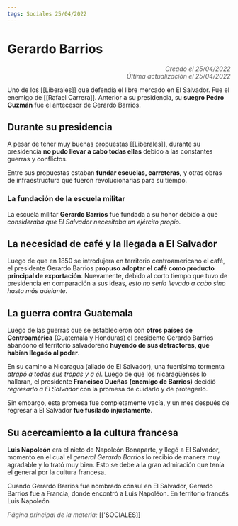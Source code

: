 ```yaml
---
tags: Sociales 25/04/2022
---
```


# Gerardo Barrios
<div style="text-align: right; opacity: 0.7; font-style: italic;">Creado el 25/04/2022</div>
<div style="text-align: right; opacity: 0.7; font-style: italic;">Última actualización el 25/04/2022</div>

Uno de los [[Liberales]] que defendía el libre mercado en El Salvador. Fue el enemigo de [[Rafael Carrera]]. Anterior a su presidencia, su **suegro Pedro Guzmán** fue el antecesor de Gerardo Barrios.

## Durante su presidencia

A pesar de tener muy buenas propuestas [[Liberales]], durante su presidencia **no pudo llevar a cabo todas ellas** debido a las constantes guerras y conflictos.

Entre sus propuestas estaban **fundar escuelas, carreteras,** y otras obras de infraestructura que fueron revolucionarias para su tiempo.

### La fundación de la escuela militar

La escuela militar **Gerardo Barrios** fue fundada a su honor debido a que *consideraba que El Salvador necesitaba un ejército propio.*

## La necesidad de café y la llegada a El Salvador

Luego de que en 1850 se introdujera en territorio centroamericano el café, el presidente Gerardo Barrios **propuso adoptar el café como producto principal de exportación**. Nuevamente, debido al corto tiempo que tuvo de presidencia en comparación a sus ideas, *esto no sería llevado a cabo sino hasta más adelante.*

## La guerra contra Guatemala

Luego de las guerras que se establecieron con **otros países de Centroamérica** (Guatemala y Honduras) el presidente Gerardo Barrios abandonó el territorio salvadoreño **huyendo de sus detractores, que habían llegado al poder**.

En su camino a Nicaragua (aliado de El Salvador), una fuertísima tormenta *atrapó a todas sus tropas y a él*. Luego de que los nicaragüenses lo hallaran, el presidente **Francisco Dueñas (enemigo de Barrios)** decidió *regresarlo a El Salvador* con la promesa de cuidarlo y de protegerlo. 

Sin embargo, esta promesa fue completamente vacía, y un mes después de regresar a El Salvador **fue fusilado injustamente**.

## Su acercamiento a la cultura francesa

**Luis Napoleón** era el nieto de Napoleón Bonaparte, y llegó a El Salvador, momento en el cual el *general Gerardo Barrios* lo recibió de manera muy agradable y lo trató muy bien. Esto se debe a la gran admiración que tenía el general por la cultura francesa.

Cuando Gerardo Barrios fue nombrado cónsul en El Salvador, Gerardo Barrios fue a Francia, donde encontró a Luis Napoléon. En territorio francés Luis Napoleón 

<span style="opacity: 0.7; font-style: italic;">Página principal de la materia:</span> [['SOCIALES]]